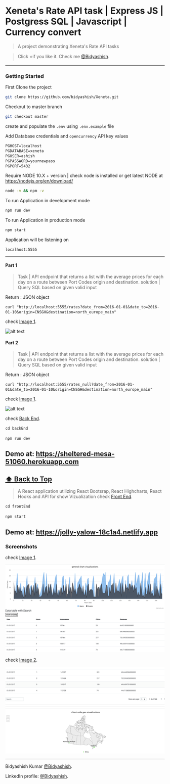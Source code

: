 # Xeneta's Rate API task | Express JS | Postgress SQL | Javascript | Currency convert
> A project demonstrating Xeneta's Rate API tasks

> Click :star:if you like it. Check me [@Bidyashish](https://www.bidyashish.com).


---

### Getting Started 

First Clone the project
```bash
git clone https://github.com/bidyashish/Xeneta.git
```

Checkout to master branch 
```bash
git checkout master
```
create and populate the `.env` using `.env.example` file

Add Database credentials and `opencurrency` API key values
```
PGHOST=localhost
PGDATABASE=xeneta	 
PGUSER=ashish	 
PGPASSWORD=yournewpass
PGPORT=5432
```

Require NODE 10.X + version | check node is installed or get latest NODE at https://nodejs.org/en/download/
```bash
node -v && npm -v
```

To run Application in development mode
```bash
npm run dev
```

To run Application in production mode
```bash
npm start
```

Application will be listening on 
```
localhost:5555
```

---
#### Part 1
> Task | API endpoint that returns a list with the average prices for each day on a route between Port Codes origin and destination.
> solution | Query SQL based on given valid input

Return : JSON object

```
curl "http://localhost:5555/rates?date_from=2016-01-01&date_to=2016-01-10&origin=CNSGH&destination=north_europe_main"

```

check [Image 1](/screeshots/1.png).

![alt text](https://github.com/bidyashish/bidyashish/Xeneta/blob/master/screenshots/1.png?raw=true)

#### Part 2
> Task | API endpoint that returns a list with the average prices for each day on a route between Port Codes origin and destination.
> solution | Query SQL based on given valid input

Return : JSON object

```
curl "http://localhost:5555/rates_null?date_from=2016-01-01&date_to=2016-01-10&origin=CNSGH&destination=north_europe_main"

```

check [Image 1](/screeshots/2.png).

![alt text](https://github.com/bidyashish/bidyashish/Xeneta/blob/master/screenshots/2.png?raw=true)

check [Back End](/backEnd).
```
cd backEnd

npm run dev

```
Demo at: https://sheltered-mesa-51060.herokuapp.com
---
**[⬆ Back to Top](#Getting-Started)**
---

> A React application utilizing React Bootsrap, React Highcharts, React Hooks and API for show Vizualization
check [Front End](/frontEnd).
```
cd frontEnd

npm start

```
Demo at: https://jolly-yalow-18c1a4.netlify.app
---

### Screenshots

check [Image 1](/screeshots/im1.png).

![alt text](https://github.com/bidyashish/EQworks_Test/blob/master/screeshots/im1.png?raw=true)

check [Image 2](/screeshots/img2.png).

![alt text](https://github.com/bidyashish/EQworks_Test/blob/master/screeshots/img2.png?raw=true)


---
Bidyashish Kumar [@Bidyashish](https://www.bidyashish.com).

LinkedIn profile: [@Bidyashish](https://www.linkedin.com/in/bidyashish/).